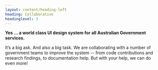 ```yaml
---
layout: content/heading-left
heading: Collaborative
headinglevel: 3
---
```


**Yes … a world class UI design system for all Australian Government services.**

It’s a big ask. And also a big task. We are collaborating with a number of government teams to improve the system -- from code contributions and research findings, to documentation help. But with your help, we can do even more!
